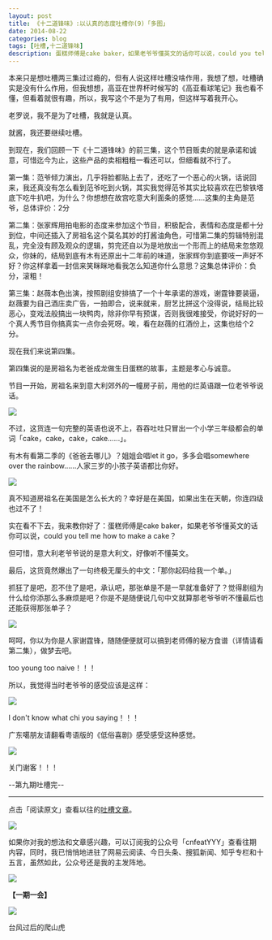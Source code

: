 ```yaml
---
layout: post
title: 《十二道锋味》:以认真的态度吐槽你(9)「多图」
date: 2014-08-22
categories: blog
tags: [吐槽,十二道锋味]
description: 蛋糕师傅是cake baker，如果老爷爷懂英文的话你可以说，could you tell me how to make a cake？
---
```


本来只是想吐槽两三集过过瘾的，但有人说这样吐槽没啥作用，我想了想，吐槽确实是没有什么作用，但我想想，高亚在世界杯时候写的《高亚看球笔记》我也看不懂，但看着就很有趣，所以，我写这个不是为了有用，但这样写着我开心。

老罗说，我不是为了吐槽，我就是认真。

就酱，我还要继续吐槽。

到现在，我们回顾一下《十二道锋味》的前三集，这个节目贩卖的就是承诺和诚意，可惜迄今为止，这些产品的卖相粗粗一看还可以，但细看就不行了。

第一集：范爷倾力演出，几乎将脸都贴上去了，还吃了一个恶心的火锅，话说回来，我还真没有怎么看到范爷吃到火锅，其实我觉得范爷其实比较喜欢在巴黎铁塔底下吃牛扒吧，为什么？你想想在故宫吃意大利面条的感觉……这集的主角是范爷，总体评价：2分

第二集：张家辉用拍电影的态度来参加这个节目，积极配合，表情和态度是都十分到位，中间还插入了房祖名这个莫名其妙的打酱油角色，可惜第二集的剪辑特别混乱，完全没有顾及观众的逻辑，剪完还自以为是地放出一个形而上的结局来忽悠观众，你妹的，结局到底有木有还原出十二年前的味道，张家辉你到底要吱一声好不好？你这样拿着一封信来笑眯眯地看我怎么知道你什么意思？这集总体评价：负分，滚粗！

第三集：赵薇本色出演，按照剧组安排搞了一个十年承诺的游戏，谢霆锋要装逼，赵薇要为自己酒庄卖广告，一拍即合，说来就来，厨艺比拼这个没得说，结局比较恶心，变戏法般搞出一块鸭肉，除非你早有预谋，否则我很难接受，你说好好的一个真人秀节目你搞真实一点你会死呀。唉，看在赵薇的红酒份上，这集也给个2分。

现在我们来说第四集。

第四集说的是房祖名为老爸成龙做生日蛋糕的故事，主题是孝心与诚意。

节目一开始，房祖名来到意大利郊外的一幢房子前，用他的烂英语跟一位老爷爷说话。

![](http://cnfeat.qiniudn.com/Image-2014-08-16-15-01-43.jpg)

不过，这货连一句完整的英语也说不上，吞吞吐吐只冒出一个小学三年级都会的单词「cake，cake，cake，cake……」。

有木有看第二季的《爸爸去哪儿》？姐姐会唱let it go，多多会唱somewhere over the rainbow……人家三岁的小孩子英语都比你好。

![](http://cnfeat.qiniudn.com/Image-2014-08-16-15-05-57.jpg)

真不知道房祖名在美国是怎么长大的？幸好是在美国，如果出生在天朝，你连四级也过不了！

实在看不下去，我来教你好了：蛋糕师傅是cake baker，如果老爷爷懂英文的话你可以说，could you tell me how to make a cake？

但可惜，意大利老爷爷说的是意大利文，好像听不懂英文。

最后，这货竟然爆出了一句终极无厘头的中文：「那你起码给我一个单。」

抓狂了是吧，忍不住了是吧，承认吧，那张单是不是一早就准备好了？觉得剧组为什么给你添那么多麻烦是吧？你是不是随便说几句中文就算那老爷爷听不懂最后也还能获得那张单子？

![](http://cnfeat.qiniudn.com/Image-2014-08-16-15-06-13.jpg)

呵呵，你以为你是人家谢霆锋，随随便便就可以搞到老师傅的秘方食谱（详情请看第二集），做梦去吧。

too young too naive！！！

所以，我觉得当时老爷爷的感受应该是这样：

![](http://cnfeat.qiniudn.com/%5B%E7%94%B5%E5%BD%B1%E5%A4%A9%E5%A0%82www.dy2018%5B00_35_24%5D%5B20140816-154251-0%5D.JPG)

I don't know what chi you saying！！！

广东噶朋友请翻看粤语版的《低俗喜剧》感受感受这种感觉。

![](http://cnfeat.qiniudn.com/Image-2014-08-16-15-20-29.jpg)

关门谢客！！！


--第九期吐槽完--


----

点击「阅读原文」查看以往的[吐槽文章](http://jianshu.io/users/c30afb47d730/latest_articles)。

![](http://cnfeat.qiniudn.com/mHDSX.png)

如果你对我的想法和文章感兴趣，可以订阅我的公众号「cnfeatYYY」查看往期内容，同时，我已悄悄地进驻了网易云阅读、今日头条、搜狐新闻、知乎专栏和十五言，虽然如此，公众号还是我的主发阵地。

![](http://cnfeat.qiniudn.com/signitrue-2014-07-11.png)


**【一期一会】**

![](http://cnfeat.qiniudn.com/7e5d93e7ba41aa4.jpg)

台风过后的爬山虎




















